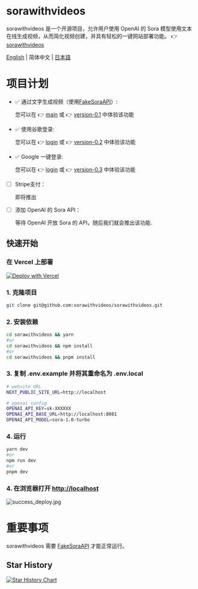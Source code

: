 # sorawithvideos
sorawithvideos 是一个开源项目，允许用户使用 OpenAI 的 Sora 模型使用文本在线生成视频，从而简化视频创建，并具有轻松的一键网站部署功能。
👉 [sorawithvideos](https://sorawithvideos.com)

[English](https://github.com/sorawithvideos/sorawithvideos/blob/main/README.md) | 简体中文 | [日本語](https://github.com/sorawithvideos/sorawithvideos/blob/main/README.ja-JP.md)

# 项目计划
- ✅ 通过文字生成视频（使用[FakeSoraAPI](https://github.com/sorawithvideos/FakeSoraAPI)）:

  您可以在 👉 [main](https://github.com/sorawithvideos/sorawithvideos/tree/main) 或 👉 [version-0.1](https://github.com/sorawithvideos/sorawithvideos/tree/version-0.1) 中体验该功能

- ✅ 使用谷歌登录:

  您可以在 👉 [login](https://github.com/sorawithvideos/sorawithvideos/tree/login) 或 👉 [version-0.2](https://github.com/sorawithvideos/sorawithvideos/tree/version-0.2) 中体验该功能

- ✅ Google 一键登录:

  您可以在 👉 [login](https://github.com/sorawithvideos/sorawithvideos/tree/login) 或 👉 [version-0.3](https://github.com/sorawithvideos/sorawithvideos/tree/version-0.3) 中体验该功能

- [ ] Stripe支付：

  即将推出

- [ ] 添加 OpenAI 的 Sora API：

  等待 OpenAI 开放 Sora 的 API，随后我们就会推出该功能.


## 快速开始

### 在 Vercel 上部署
[![Deploy with Vercel](https://vercel.com/button)](https://vercel.com/new/clone?repository-url=https%3A%2F%2Fgithub.com%2FSoraWebui%2FSoraWebui&project-name=sorawithvideos&repository-name=sorawithvideos&external-id=https%3A%2F%2Fgithub.com%2FSoraWebui%2FSoraWebui%2Ftree%2Fmain)

### 1. 克隆项目

```bash
git clone git@github.com:sorawithvideos/sorawithvideos.git
```

### 2. 安装依赖

```bash
cd sorawithvideos && yarn
#or
cd sorawithvideos && npm install
#or
cd sorawithvideos && pnpm install
```

### 3. 复制 .env.example 并将其重命名为 .env.local

```bash
# website URL
NEXT_PUBLIC_SITE_URL=http://localhost

# openai config
OPENAI_API_KEY=sk-XXXXXX
OPENAI_API_BASE_URL=http://localhost:8081
OPENAI_API_MODEL=sora-1.0-turbo
```

### 4. 运行

```bash
yarn dev
#or
npm run dev
#or
pnpm dev
```

### 4. 在浏览器打开 [http://localhost](http://localhost)
![success_deploy.jpg](https://sorawithvideos.com/success_deploy.jpg)


# 重要事项
sorawithvideos 需要 [FakeSoraAPI](https://github.com/sorawithvideos/FakeSoraAPI) 才能正常运行。

## Star History

[![Star History Chart](https://api.star-history.com/svg?repos=sorawithvideos/sorawithvideos&type=Date)](https://star-history.com/#sorawithvideos/sorawithvideos&Date)
